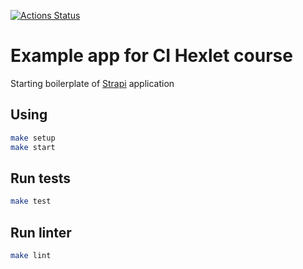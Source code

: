 [![Actions Status](https://github.com/Terenty-JS/hexlet-git/hexlet-my-first-workflow/badge.svg)](https://github.com/Terenty-JS/hexlet-git/hexlet-my-first-workflow/actions)

# Example app for CI Hexlet course

Starting boilerplate of [Strapi](https://strapi.io/) application

## Using

```sh
make setup
make start
```

## Run tests

```sh
make test
```

## Run linter

```sh
make lint
```